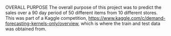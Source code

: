 OVERALL PURPOSE
The overall purpose of this project was to predict the sales over a 90 day period of 50 different items from 10 different stores.
This was part of a Kaggle competition, https://www.kaggle.com/c/demand-forecasting-kernels-only/overview, which is where the train
and test data was obtained from. 
